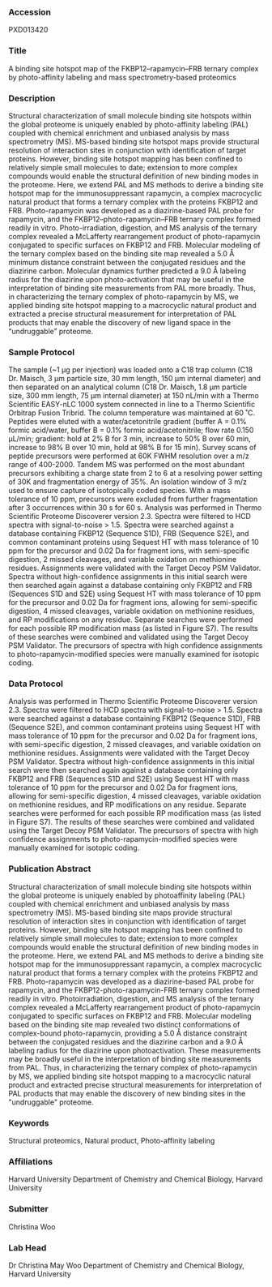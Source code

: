 ### Accession
PXD013420

### Title
A binding site hotspot map of the FKBP12–rapamycin–FRB ternary complex by photo-affinity labeling and mass spectrometry-based proteomics

### Description
Structural characterization of small molecule binding site hotspots within the global proteome is uniquely enabled by photo-affinity labeling (PAL) coupled with chemical enrichment and unbiased analysis by mass spectrometry (MS). MS-based binding site hotspot maps provide structural resolution of interaction sites in conjunction with identification of target proteins. However, binding site hotspot mapping has been confined to relatively simple small molecules to date; extension to more complex compounds would enable the structural definition of new binding modes in the proteome. Here, we extend PAL and MS methods to derive a binding site hotspot map for the immunosuppressant rapamycin, a complex macrocyclic natural product that forms a ternary complex with the proteins FKBP12 and FRB. Photo-rapamycin was developed as a diazirine-based PAL probe for rapamycin, and the FKBP12–photo-rapamycin–FRB ternary complex formed readily in vitro. Photo-irradiation, digestion, and MS analysis of the ternary complex revealed a McLafferty rearrangement product of photo-rapamycin conjugated to specific surfaces on FKBP12 and FRB. Molecular modeling of the ternary complex based on the binding site map revealed a 5.0 Å minimum distance constraint between the conjugated residues and the diazirine carbon.   Molecular dynamics further predicted a 9.0 Å labeling radius for the diazirine upon photo-activation that may be useful in the interpretation of binding site measurements from PAL more broadly. Thus, in characterizing the ternary complex of photo-rapamycin by MS, we applied binding site hotspot mapping to a macrocyclic natural product and extracted a precise structural measurement for interpretation of PAL products that may enable the discovery of new ligand space in the “undruggable” proteome.

### Sample Protocol
The sample (~1 μg per injection) was loaded onto a C18 trap column (C18 Dr. Maisch, 3 µm particle size, 30 mm length, 150 µm internal diameter) and then separated on an analytical column (C18 Dr. Maisch, 1.8 µm particle size, 300 mm length, 75 µm internal diameter) at 150 nL/min with a Thermo Scientific EASY-nLC 1000 system connected in line to a Thermo Scientific Orbitrap Fusion Tribrid. The column temperature was maintained at 60 ˚C. Peptides were eluted with a water/acetonitrile gradient (buffer A = 0.1% formic acid/water, buffer B = 0.1% formic acid/acetonitrile; flow rate 0.150 µL/min; gradient: hold at 2% B for 3 min, increase to 50% B over 60 min, increase to 98% B over 10 min, hold at 98% B for 15 min). Survey scans of peptide precursors were performed at 60K FWHM resolution over a m/z range of 400-2000.  Tandem MS was performed on the most abundant precursors exhibiting a charge state from 2 to 6 at a resolving power setting of 30K and fragmentation energy of 35%.  An isolation window of 3 m/z used to ensure capture of isotopically coded species. With a mass tolerance of 10 ppm, precursors were excluded from further fragmentation after 3 occurrences within 30 s for 60 s.  Analysis was performed in Thermo Scientific Proteome Discoverer version 2.3. Spectra were filtered to HCD spectra with signal-to-noise > 1.5. Spectra were searched against a database containing FKBP12 (Sequence S1D), FRB (Sequence S2E), and common contaminant proteins using Sequest HT with mass tolerance of 10 ppm for the precursor and 0.02 Da for fragment ions, with semi-specific digestion, 2 missed cleavages, and variable oxidation on methionine residues. Assignments were validated with the Target Decoy PSM Validator. Spectra without high-confidence assignments in this initial search were then searched again against a database containing only FKBP12 and FRB (Sequences S1D and S2E) using Sequest HT with mass tolerance of 10 ppm for the precursor and 0.02 Da for fragment ions, allowing for semi-specific digestion, 4 missed cleavages, variable oxidation on methionine residues, and RP modifications on any residue. Separate searches were performed for each possible RP modification mass (as listed in Figure S7). The results of these searches were combined and validated using the Target Decoy PSM Validator. The precursors of spectra with high confidence assignments to photo-rapamycin-modified species were manually examined for isotopic coding.

### Data Protocol
Analysis was performed in Thermo Scientific Proteome Discoverer version 2.3. Spectra were filtered to HCD spectra with signal-to-noise > 1.5. Spectra were searched against a database containing FKBP12 (Sequence S1D), FRB (Sequence S2E), and common contaminant proteins using Sequest HT with mass tolerance of 10 ppm for the precursor and 0.02 Da for fragment ions, with semi-specific digestion, 2 missed cleavages, and variable oxidation on methionine residues. Assignments were validated with the Target Decoy PSM Validator. Spectra without high-confidence assignments in this initial search were then searched again against a database containing only FKBP12 and FRB (Sequences S1D and S2E) using Sequest HT with mass tolerance of 10 ppm for the precursor and 0.02 Da for fragment ions, allowing for semi-specific digestion, 4 missed cleavages, variable oxidation on methionine residues, and RP modifications on any residue. Separate searches were performed for each possible RP modification mass (as listed in Figure S7). The results of these searches were combined and validated using the Target Decoy PSM Validator. The precursors of spectra with high confidence assignments to photo-rapamycin-modified species were manually examined for isotopic coding.

### Publication Abstract
Structural characterization of small molecule binding site hotspots within the global proteome is uniquely enabled by photoaffinity labeling (PAL) coupled with chemical enrichment and unbiased analysis by mass spectrometry (MS). MS-based binding site maps provide structural resolution of interaction sites in conjunction with identification of target proteins. However, binding site hotspot mapping has been confined to relatively simple small molecules to date; extension to more complex compounds would enable the structural definition of new binding modes in the proteome. Here, we extend PAL and MS methods to derive a binding site hotspot map for the immunosuppressant rapamycin, a complex macrocyclic natural product that forms a ternary complex with the proteins FKBP12 and FRB. Photo-rapamycin was developed as a diazirine-based PAL probe for rapamycin, and the FKBP12-photo-rapamycin-FRB ternary complex formed readily in vitro. Photoirradiation, digestion, and MS analysis of the ternary complex revealed a McLafferty rearrangement product of photo-rapamycin conjugated to specific surfaces on FKBP12 and FRB. Molecular modeling based on the binding site map revealed two distinct conformations of complex-bound photo-rapamycin, providing a 5.0 &#xc5; distance constraint between the conjugated residues and the diazirine carbon and a 9.0 &#xc5; labeling radius for the diazirine upon photoactivation. These measurements may be broadly useful in the interpretation of binding site measurements from PAL. Thus, in characterizing the ternary complex of photo-rapamycin by MS, we applied binding site hotspot mapping to a macrocyclic natural product and extracted precise structural measurements for interpretation of PAL products that may enable the discovery of new binding sites in the "undruggable" proteome.

### Keywords
Structural proteomics, Natural product, Photo-affinity labeling

### Affiliations
Harvard University
Department of Chemistry and Chemical Biology, Harvard University

### Submitter
Christina Woo

### Lab Head
Dr Christina May Woo
Department of Chemistry and Chemical Biology, Harvard University


